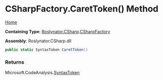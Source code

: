 # CSharpFactory\.CaretToken\(\) Method <a name="_Top"></a>

[Home](../../../../README.md)

**Containing Type**: [Roslynator.CSharp](../../README.md#_Top)\.[CSharpFactory](../README.md#_Top)

**Assembly**: Roslynator\.CSharp\.dll

```csharp
public static SyntaxToken CaretToken()
```

### Returns

Microsoft\.CodeAnalysis\.[SyntaxToken](https://docs.microsoft.com/en-us/dotnet/api/microsoft.codeanalysis.syntaxtoken)

